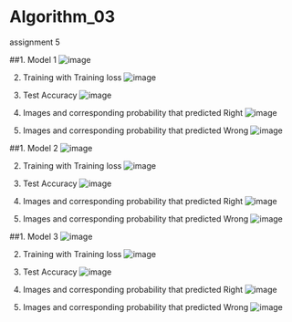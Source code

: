 # Algorithm_03
assignment 5

##1. Model 1
![image](https://user-images.githubusercontent.com/62015461/173583514-12bb4115-4722-4fa4-b64d-1af9c830dba0.png)

2. Training with Training loss
![image](https://user-images.githubusercontent.com/62015461/173583849-ba82cbcd-9ca0-4897-8bee-7a2512dd0412.png)

3. Test Accuracy
![image](https://user-images.githubusercontent.com/62015461/173584372-6e14784d-c770-4297-9c4a-38a7acd4f6da.png)

4. Images and corresponding probability that predicted Right
![image](https://user-images.githubusercontent.com/62015461/173584533-9939f71e-a6ab-41a6-bfe5-5162616d6e26.png)

5. Images and corresponding probability that predicted Wrong
![image](https://user-images.githubusercontent.com/62015461/173587071-b27cb1d8-0934-4364-ae55-be7d951cb2c4.png)


##1. Model 2
![image](https://user-images.githubusercontent.com/62015461/173586246-81e807e4-a074-4f22-bf04-a2fdcf900737.png)

2. Training with Training loss
![image](https://user-images.githubusercontent.com/62015461/173585319-53a4e5c6-8521-43fd-9a51-0f9aff6edb91.png)

3. Test Accuracy
![image](https://user-images.githubusercontent.com/62015461/173585410-a82e678e-53d0-404b-8631-524e0b38f3e1.png)

4. Images and corresponding probability that predicted Right
![image](https://user-images.githubusercontent.com/62015461/173585653-a07ec0be-b0e8-4741-98c0-9d30444b6e2b.png)

5. Images and corresponding probability that predicted Wrong
![image](https://user-images.githubusercontent.com/62015461/173585734-15e8c2b1-55cc-47de-ab83-a9c38c5fc8a7.png)


##1. Model 3
![image](https://user-images.githubusercontent.com/62015461/173586108-eff9bbf4-5b43-4885-98df-f112e0a3cbc7.png)

2. Training with Training loss
![image](https://user-images.githubusercontent.com/62015461/173586615-14c4443d-81f9-4885-afaf-6f941092fd0f.png)

3. Test Accuracy
![image](https://user-images.githubusercontent.com/62015461/173586683-d28fc00b-936d-4061-a1f5-ec5690bcba77.png)

4. Images and corresponding probability that predicted Right
![image](https://user-images.githubusercontent.com/62015461/173586785-0e76900c-737a-4ce6-88d6-ad06369c67e8.png)

5. Images and corresponding probability that predicted Wrong
![image](https://user-images.githubusercontent.com/62015461/173586865-b8fb951c-d6de-418b-9d80-3a761fcd4a7b.png)
